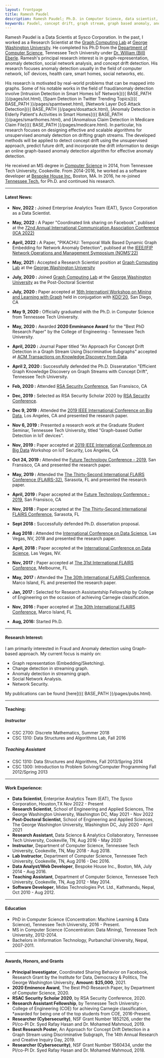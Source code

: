 ```yaml
---
layout: frontpage
title: Ramesh Paudel
description: Ramesh Paudel; Ph.D. in Computer Science, data scientist, graph stream, graph-based anomaly, and machine learning.
keywords: Paudel, concept drift, graph stream, graph based anomaly, anomaly detection
---
```


Ramesh Paudel is a Data Scientis at Sysco Corporation. In the past, I worked as a Research Scientist at the [Graph Computing Lab](https://www2.seas.gwu.edu/~howie/glab.html) at [George Washington University](https://www.gwu.edu). He completed his Ph.D from the [Department of Computer Science](http://www.csc.tntech.edu), Tennessee Tech University under [Dr. William (Bill) Eberle](http://users.csc.tntech.edu/~weberle/).
Ramesh's principal research interest is in graph-representation, anomaly detection, social network analysis, and concept drift detection. His research focuses anomaly detection usually in the field of computer network, IoT devices, health care, smart homes, social networks, etc.

His research is motivated by real-world problems that can be mapped into graphs. Some of his notable works in the field of fraud/anomaly detection involve [Intrusion Detection in Smart Homes IoT Network]({{ BASE_PATH }}/pages/iot.html), [Spam Detection in Twitter Trending Topics]({{ BASE_PATH }}/pages/spamtweet.html), [Network Layer DoS Attack Detection]({{ BASE_PATH }}/pages/dosattack.html), [Anomaly Detection in Elderly Patient's Activities in Smart Homes]({{ BASE_PATH }}/pages/smarthomes.html), and [Anomalous Claim Detection in Medicare Claim File]({{ BASE_PATH }}/pages/medicare.html).
In particular, his research focuses on designing effective and scalable algorithms for unsupervised anomaly detection on drifting graph streams. The developed methods will be applied to detect concept drift using the unsupervised approach, predict future drift, and incorporate the drift information to design an online graph-based anomaly detection algorithm for effective anomaly detection.

He received an MS degree in [Computer Science](http://www.csc.tntech.edu)
in 2014, from Tennessee Tech University, Cookeville. From 2014-2016, he worked as a software developer at [Bespoke House Inc.](http://bespoke.house) Boston, MA. In 2016, he re-joined [Tennessee Tech.](https://www.tntech.edu) for Ph.D. and continued his research.

---
#### Latest News:
* **Nov, 2022 :** Joined Enterprise Analytics Team (EAT), Sysco Corporation as a Data Scientist.

* **May, 2022 :** A Paper  "Coordinated link sharing on Facebook", publised at the [72nd Annual International Communication Association Conference (ICA 2022)](https://www.icahdq.org/page/ICA2022)

* **April, 2022 :** A Paper, "PIKACHU: Temporal Walk Based Dynamic Graph Embedding for Network Anomaly Detection", publised at the [IEEE/IFIP Network Operations and Management Symposium (NOMS'22)](https://noms2022.ieee-noms.org)

* **May, 2021 :** Accepted a Research Scientist position at [Graph Computing Lab](https://www2.seas.gwu.edu/~howie/glab.html) at the [George Washington University](https://www.gwu.edu)

* **July, 2020 :** Joined [Graph Computing Lab](https://www2.seas.gwu.edu/~howie/glab.html) at the [George Washington University](https://www.gwu.edu) as the Post-Doctoral Scientist

* **July, 2020 :** Paper accepted at [16th Internationl Workshop on
Mining and Learning with Graph](http://www.mlgworkshop.org/2020/) held in conjugation with [KDD'20](https://www.kdd.org/kdd2020/), San Diego, CA

* **May 9, 2020 :** Officially graduated with the Ph.D. in Computer Science from Tennessee Tech University.

* **May, 2020 :** Awarded **2020 Emminance Award** for the "Best PhD Research Paper" by the College of Engineering - Tennessee Tech University.

* **April, 2020 :** Journal Paper titled "An Approach For Concept Drift Detection in a Graph Stream Using Discriminative Subgraphs" accepted at [ACM Transactions on Knowledge Discovery from Data](https://dl.acm.org/journal/tkdd).

* **April 2, 2020 :** Successfully defended the Ph.D. Disseratation "Efficient Graph Knowledge Discovery on Graph Streams with
Concept Drift", Tennessee Tech University.

* **Feb, 2020 :** Attended [RSA Security Conference](https://www.rsaconference.com/), San Fransisco, CA

* **Dec, 2019 :** Selected as RSA Security Scholar 2020 by [RSA Security Conference](https://www.rsaconference.com/).

* **Dec 9, 2019 :** Attended the [2019 IEEE International Conference on Big Data](http://bigdataieee.org/BigData2019/), Los Angeles, CA and presented the research paper.

* **Nov 6, 2019 :** Presented a research work at the Graduate Student Seminar, Tennessee Tech University, titled "Graph-based Outlier Detection in IoT devices".

* **Nov, 2019 :** Paper accepted at [2019 IEEE International Conference on Big Data](http://bigdataieee.org/BigData2019/) Workshop on IoT Security, Los Angeles, CA

* **Oct 24, 2019 :** Attended the [Future Technology Conference - 2019](https://saiconference.com/FTC), San Fransisco, CA and presented the research paper.

* **May, 2019 :** Attended the [The Thirty-Second International FLAIRS Conference (FLAIRS-32)](https://sites.google.com/view/flairs-32homepage/home), Sarasota, FL and presented the research paper.

* **April, 2019 :** Paper accepted at the [Future Technology Conference - 2019](https://saiconference.com/FTC), San Fransisco, CA

* **Nov, 2018 :** Paper accepted at the [The Thirty-Second International FLAIRS Conference](https://sites.google.com/view/flairs-32homepage/home),  Sarasota, FL

* **Sept 2018 :** Successfully defended Ph.D. dissertation proposal.

* **Aug 2018 :** Attended the [International Conference on Data Science](https://americancse.org/events/csce2018/proceedings/index_html), Las Vegas, NV, 2018 and presented the research paper.

* **April, 2018 :** Paper accepted at the [International Conference on Data Science](https://americancse.org/events/csce2018/proceedings/index_html), Las Vegas, NV.

* **Nov, 2017 :** Paper accepted at [The 31st International FLAIRS Conference](https://sites.google.com/site/flairs31conference/),  Melbourne, FL

* **May, 2017 :** Attended the [The 30th International FLAIRS Conference](https://sites.google.com/site/flairs30conference/home), Marco Island, FL and presented the research paper.

* **Jan, 2017 :** Selected for Research Assistantship Fellowship by College of Engineering on the occasion of achieving Carnegie classification.

* **Nov, 2016 :** Paper accepted at [The 30th International FLAIRS Conference](https://sites.google.com/site/flairs30conference/home),  Marco Island, FL

* **Aug, 2016:** Started Ph.D. 

---
####  Research Interest:
I am primarily interested in Fraud and Anomaly detection using Graph-based approach. My current focus is mainly on: 
* Graph representation (Embedding/Sketching).
* Change detection in streaming graph.
* Anomaly detection in streaming graph.
* Social Network Analysis.
* Network Security.

My publications can be found [here]({{ BASE_PATH }}/pages/pubs.html). 

---
#### Teaching:

##### Instructor

* CSC 2700: Discrete Mathematics, Summer 2018
* CSC 1310: Data Structures and Algorithms Lab, Fall 2016

##### Teaching Assistant
* CSC 1310: Data Structures and Algorithms, Fall 2013/Spring 2014
* CSC 1300: Introduction to Problem Solving/Computer Programming Fall 2012/Spring 2013

---
#### Work Experience:
* **Data Scientist**, Enterprise Analytics Team (EAT), The Sysco Corporation, Houston,TX Nov 2022 - Present
* **Research Scientist**, School of Engineering and Applied Sciences, The George Washington University, Washington DC, May 2021 - Nov 2022
* **Post-Doctoral Scientist**, School of Engineering and Applied Sciences, The George Washington University, Washington DC, July 2020 - April 2021
* **Research Assistant**, Data Science & Analytics Collaboratory, Tennessee Tech University, Cookeville, TN, Aug 2016 - May 2020
* **Instructor**, Department of Computer Science, Tennessee Tech University, Cookeville, TN, May 2018 - Aug 2018.
* **Lab Instructor**, Department of Computer Science, Tennessee Tech University, Cookeville, TN, Aug 2016 - Dec 2016.
* **Data Analyst/Web Developer**, Bespoke House Inc., Boston, MA, July 2014 - Aug 2016.
* **Teaching Assistant**, Department of Computer Science, Tennessee Tech University, Cookeville, TN, Aug 2012 - May 2014.
* **Software Developer**, Midas Technologies Pvt. Ltd., Kathmandu, Nepal, Oct 2010 - Aug 2012.

---
####  Education
* PhD in Computer Science (Concentration: Machine Learning & Data Science), Tennessee Tech University, 2016 - Present.
* MS in Computer Science (Concentration: Data Mining), Tennessee Tech University, 2012-2014.
* Bachelors in Information Technology, Purbanchal University, Nepal, 2007-2011.

---
####  Awards, Honors, and Grants
* **Principal Investigator**, Coordinated Sharing Behavior on Facebook, Research Grant by the Institute for Data, Democracy & Politics, The George Washington University, **Amount: $25,000**, 2021.
* **2020 Eminence Award**, The Best PhD Research Paper, by Department of Computer Science, 2020.
* **RSAC Security Scholar 2020**, by RSA Security Conference, 2020.
* **Research Assistant Fellowship**, by Tennessee Tech University - College of Engineering (COE) for achieving Carnegie classification, *awarded for being one of the top students from COE, 2016-Present.
* **Researcher (Cybersecurity)**, NSF Grant Number 1852126, under the PI/co-PI Dr. Syed Rafay Hasan and Dr. Mohamed Mahmoud, 2019.
* **Best Research Poster**, An Approach for Concept Drift Detection in a Graph Stream using Discriminative Subgraph, The 14th Annual Research and Creative Inquiry Day, 2019.
* **Researcher (Cybersecurity)**, NSF Grant Number 1560434, under the PI/co-PI Dr. Syed Rafay Hasan and Dr. Mohamed Mahmoud, 2018.